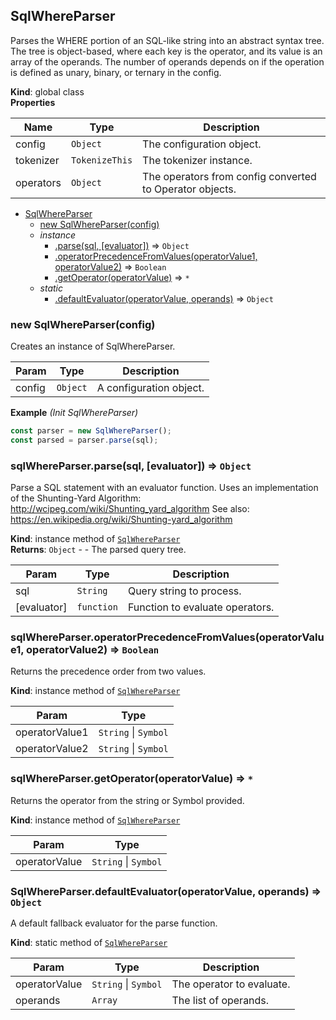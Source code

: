<a name="SqlWhereParser"></a>

## SqlWhereParser
Parses the WHERE portion of an SQL-like string into an abstract syntax tree.
The tree is object-based, where each key is the operator, and its value is an array of the operands.
The number of operands depends on if the operation is defined as unary, binary, or ternary in the config.

**Kind**: global class  
**Properties**

| Name | Type | Description |
| --- | --- | --- |
| config | <code>Object</code> | The configuration object. |
| tokenizer | <code>TokenizeThis</code> | The tokenizer instance. |
| operators | <code>Object</code> | The operators from config converted to Operator objects. |


* [SqlWhereParser](#SqlWhereParser)
    * [new SqlWhereParser(config)](#new_SqlWhereParser_new)
    * _instance_
        * [.parse(sql, [evaluator])](#SqlWhereParser+parse) ⇒ <code>Object</code>
        * [.operatorPrecedenceFromValues(operatorValue1, operatorValue2)](#SqlWhereParser+operatorPrecedenceFromValues) ⇒ <code>Boolean</code>
        * [.getOperator(operatorValue)](#SqlWhereParser+getOperator) ⇒ <code>\*</code>
    * _static_
        * [.defaultEvaluator(operatorValue, operands)](#SqlWhereParser.defaultEvaluator) ⇒ <code>Object</code>

<a name="new_SqlWhereParser_new"></a>

### new SqlWhereParser(config)
Creates an instance of SqlWhereParser.


| Param | Type | Description |
| --- | --- | --- |
| config | <code>Object</code> | A configuration object. |

**Example** *(Init SqlWhereParser)*  
```js
const parser = new SqlWhereParser();
const parsed = parser.parse(sql);
```
<a name="SqlWhereParser+parse"></a>

### sqlWhereParser.parse(sql, [evaluator]) ⇒ <code>Object</code>
Parse a SQL statement with an evaluator function.
Uses an implementation of the Shunting-Yard Algorithm: http://wcipeg.com/wiki/Shunting_yard_algorithm
See also: https://en.wikipedia.org/wiki/Shunting-yard_algorithm

**Kind**: instance method of [<code>SqlWhereParser</code>](#SqlWhereParser)  
**Returns**: <code>Object</code> - - The parsed query tree.  

| Param | Type | Description |
| --- | --- | --- |
| sql | <code>String</code> | Query string to process. |
| [evaluator] | <code>function</code> | Function to evaluate operators. |

<a name="SqlWhereParser+operatorPrecedenceFromValues"></a>

### sqlWhereParser.operatorPrecedenceFromValues(operatorValue1, operatorValue2) ⇒ <code>Boolean</code>
Returns the precedence order from two values.

**Kind**: instance method of [<code>SqlWhereParser</code>](#SqlWhereParser)  

| Param | Type |
| --- | --- |
| operatorValue1 | <code>String</code> \| <code>Symbol</code> | 
| operatorValue2 | <code>String</code> \| <code>Symbol</code> | 

<a name="SqlWhereParser+getOperator"></a>

### sqlWhereParser.getOperator(operatorValue) ⇒ <code>\*</code>
Returns the operator from the string or Symbol provided.

**Kind**: instance method of [<code>SqlWhereParser</code>](#SqlWhereParser)  

| Param | Type |
| --- | --- |
| operatorValue | <code>String</code> \| <code>Symbol</code> | 

<a name="SqlWhereParser.defaultEvaluator"></a>

### SqlWhereParser.defaultEvaluator(operatorValue, operands) ⇒ <code>Object</code>
A default fallback evaluator for the parse function.

**Kind**: static method of [<code>SqlWhereParser</code>](#SqlWhereParser)  

| Param | Type | Description |
| --- | --- | --- |
| operatorValue | <code>String</code> \| <code>Symbol</code> | The operator to evaluate. |
| operands | <code>Array</code> | The list of operands. |

